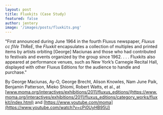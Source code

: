 ```yaml
---
layout: post
title: Fluxkits (Case Study)  
featured: false
author: jentery
image: '/images/posts/fluxkits.png'
---
```


"First announced during June 1964 in the fourth Fluxus newspaper, *Fluxus cc fiVe ThReE*, the *Fluxkit* encapsulates a collection of multiples and printed items by artists orbiting [George] Maciunas and those who had contributed to festivals and events organized by the group since 1962. . . . Fluxkits also appeared at performance venues, such as New York’s Carnegie Recital Hall, displayed with other Fluxus Editions for the audience to handle and purchase."

By George Maciunas, Ay-O, George Brecht, Alison Knowles, Nam June Paik, Benjamin Patterson, Mieko Shiomi, Robert Watts, et al., at [www.moma.org/interactives/exhibitions/2011/fluxus_editions/(https://www.moma.org/interactives/exhibitions/2011/fluxus_editions/category_works/fluxkit/index.html) and [https://www.youtube.com/moma](https://www.youtube.com/watch?v=cPi0UyHB95U)
